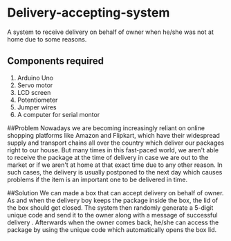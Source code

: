 # Delivery-accepting-system
A system to receive delivery on behalf of owner when he/she was not at home due to some reasons.

## Components required
1. Arduino Uno
2. Servo motor
3. LCD screen
4. Potentiometer
5. Jumper wires
6. A computer for serial montor

##Problem
Nowadays we are becoming increasingly reliant on online shopping platforms like Amazon and Flipkart,
which have their widespread supply and transport chains all over the country which deliver our packages
right to our house. But many times in this fast-paced world, we aren't able to receive the package at
the time of delivery in case we are out to the market or if we aren't at home at that exact time due to
any other reason. In such cases, the delivery is usually postponed to the next day which causes problems
if the item is an important one to be delivered in time. 

##Solution
We can made a box that can accept delivery on behalf of owner. As and when the delivery boy keeps the
package inside the box, the lid of the box should get closed. The system then randomly generate a 5-digit
unique code and send it to the owner along with a message of successful delivery . Afterwards when the
owner comes back, he/she can access the package by using the unique code which automatically opens the box lid.
